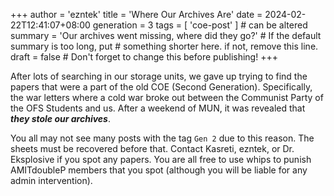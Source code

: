 +++
author = 'ezntek'
title = 'Where Our Archives Are'
date = 2024-02-22T12:41:07+08:00
generation = 3
tags = [ 'coe-post' ]            # can be altered
summary = 'Our archives went missing, where did they go?'                     # If the default summary is too long, put
                                 # something shorter here. if not, remove this line.
draft = false                     # Don't forget to change this before publishing!
+++

After lots of searching in our storage units, we gave up trying to find the papers that were a part of the old COE (Second Generation). Specifically, the war letters where a cold war broke out between the Communist Party of the OFS Students and us. After a weekend of MUN, it was revealed that ***they stole our archives***.

You all may not see many posts with the tag `Gen 2` due to this reason. The sheets must be recovered before that. Contact Kasreti, ezntek, or Dr. Eksplosive if you spot any papers. You are all free to use whips to punish AMITdoubleP members that you spot (although you will be liable for any admin intervention).
